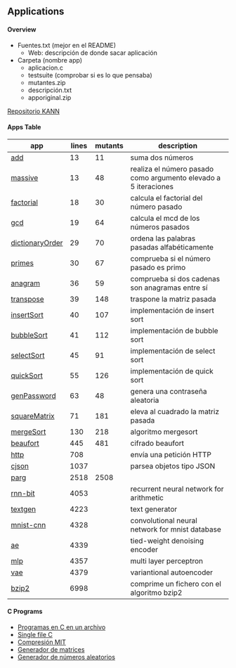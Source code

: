 ## Applications

#### Overview
 - Fuentes.txt (mejor en el README)
     - Web: descripción de donde sacar aplicación
 - Carpeta (nombre app)
     - aplicacion.c
     - testsuite (comprobar si es lo que pensaba)
     - mutantes.zip
     - descripción.txt
     - apporiginal.zip

[Repositorio KANN](https://github.com/attractivechaos/kann/tree/master/examples)

#### Apps Table

| app | lines | mutants | description |
| ----------- | ----------- | ----------- | ----------- |
| [add](https://github.com/MartindlHeras/TFG_I/edit/main/apps/add) | 13 | 11 | suma dos números |
| [massive](https://github.com/MartindlHeras/TFG_I/edit/main/apps/massive) | 13 | 48 | realiza el número pasado como argumento elevado a 5 iteraciones |
| [factorial](https://github.com/MartindlHeras/TFG_I/edit/main/apps/factorial) | 18 | 30 | calcula el factorial del número pasado |
| [gcd](https://github.com/MartindlHeras/TFG_I/edit/main/apps/gcd) | 19 | 64 | calcula el mcd de los números pasados |
| [dictionaryOrder](https://github.com/MartindlHeras/TFG_I/edit/main/apps/dictionaryOrder) | 29 | 70 | ordena las palabras pasadas alfabéticamente |
| [primes](https://github.com/MartindlHeras/TFG_I/edit/main/apps/primes) | 30 | 67 | comprueba si el número pasado es primo |
| [anagram](https://github.com/MartindlHeras/TFG_I/edit/main/apps/anagram) | 36 | 59 | comprueba si dos cadenas son anagramas entre sí |
| [transpose](https://github.com/MartindlHeras/TFG_I/edit/main/apps/transpose) | 39 | 148 | traspone la matriz pasada |
| [insertSort](https://github.com/MartindlHeras/TFG_I/edit/main/apps/insertSort) | 40 | 107 | implementación de insert sort |
| [bubbleSort](https://github.com/MartindlHeras/TFG_I/edit/main/apps/bubbleSort) | 41 | 112 | implementación de bubble sort |
| [selectSort](https://github.com/MartindlHeras/TFG_I/edit/main/apps/selectSort) | 45 | 91 | implementación de select sort |
| [quickSort](https://github.com/MartindlHeras/TFG_I/edit/main/apps/quickSort) | 55 | 126 | implementación de quick sort |
| [genPassword](https://github.com/MartindlHeras/TFG_I/edit/main/apps/genPassword) | 63 | 48 | genera una contraseña aleatoria |
| [squareMatrix](https://github.com/MartindlHeras/TFG_I/edit/main/apps/squareMatrix) | 71 | 181 | eleva al cuadrado la matriz pasada |
| [mergeSort](https://github.com/MartindlHeras/TFG_I/edit/main/apps/mergeSort) | 130 | 218 | algoritmo mergesort |
| [beaufort](https://github.com/MartindlHeras/TFG_I/edit/main/apps/beaufort) | 445 | 481 | cifrado beaufort |
| [http](https://github.com/MartindlHeras/TFG_I/edit/main/apps/http) | 708 | | envía una petición HTTP |
| [cjson](https://github.com/MartindlHeras/TFG_I/edit/main/apps/cjson) | 1037 | | parsea objetos tipo JSON |
| [parg](https://github.com/MartindlHeras/TFG_I/edit/main/apps/parg) | 2518 | 2508 |  |
| [rnn-bit](https://github.com/MartindlHeras/TFG_I/edit/main/apps/rnn-bit) | 4053 | | recurrent neural network for arithmetic |
| [textgen](https://github.com/MartindlHeras/TFG_I/edit/main/apps/textgen) | 4223 | | text generator |
| [mnist-cnn](https://github.com/MartindlHeras/TFG_I/edit/main/apps/mnist-cnn) | 4328 | | convolutional neural network for mnist database |
| [ae](https://github.com/MartindlHeras/TFG_I/edit/main/apps/ae) | 4339 | | tied-weight denoising encoder |
| [mlp](https://github.com/MartindlHeras/TFG_I/edit/main/apps/mlp) | 4357 | | multi layer perceptron |
| [vae](https://github.com/MartindlHeras/TFG_I/edit/main/apps/vae) | 4379 | | variantional autoencoder |
| [bzip2](https://github.com/MartindlHeras/TFG_I/edit/main/apps/bzip2) | 6998 | | comprime un fichero con el algoritmo bzip2 |

#### C Programs
 - [Programas en C en un archivo](https://github.com/nothings/single_file_libs)
 - [Single file C](https://www.programiz.com/c-programming/examples)
 - [Compresión MIT](https://people.csail.mit.edu/smcc/projects/single-file-programs/)
 - [Generador de matrices](https://onlinemathtools.com/generate-random-matrix)
 - [Generador de números aleatorios](https://www.random.org/sequences/?min=1&max=100&col=1&format=html&rnd=new)
